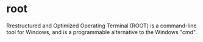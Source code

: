 # root
Rrestructured and Optimized Operating Terminal (ROOT) is a command-line tool for Windows, and is a programmable alternative to the Windows "cmd".
